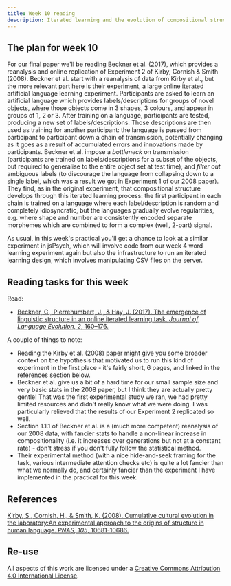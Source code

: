 ```yaml
---
title: Week 10 reading
description: Iterated learning and the evolution of compositional structure
---
```


## The plan for week 10

For our final paper we'll be reading Beckner et al. (2017), which provides a reanalysis and online replication of Experiment 2 of Kirby, Cornish & Smith (2008). Beckner et al. start with a reanalysis of data from Kirby et al., but the more relevant part here is their experiment, a large online iterated artificial language learning experiment. Participants are asked to learn an artificial language which provides labels/descriptions for groups of novel objects, where those objects come in 3 shapes, 3 colours, and appear in groups of 1, 2 or 3. After training on a language, participants are tested, producing a new set of labels/descriptions. Those descriptions are then used as training for another participant: the language is passed from participant to participant down a chain of transmission, potentially changing as it goes as a result of accumulated errors and innovations made by participants. Beckner et al. impose a *bottleneck* on transmission (participants are trained on labels/descriptions for a subset of the objects, but required to generalise to the entire object set at test time), and *filter out* ambiguous labels (to discourage the language from collapsing down to a single label, which was a result we got in Experiment 1 of our 2008 paper). They find, as in the original experiment, that compositional structure develops through this iterated learning process: the first participant in each chain is trained on a language where each label/description is random and completely idiosyncratic, but the languages gradually evolve regularities, e.g. where shape and number are consistently encoded separate morphemes which are combined to form a complex (well, 2-part) signal.  

As usual, in this week's practical you'll get a chance to look at a similar experiment in jsPsych, which will involve code from our week 4 word learning experiment again but also the infrastructure to run an iterated learning design, which involves manipulating CSV files on the server.

## Reading tasks for this week

Read:
- [Beckner, C., Pierrehumbert, J., & Hay, J. (2017). The emergence of linguistic structure in an online iterated learning task. *Journal of Language Evolution, 2*, 160–176.](https://doi.org/10.1093/jole/lzx001)

A couple of things to note:
- Reading the Kirby et al. (2008) paper might give you some broader context on the hypothesis that motivated us to run this kind of experiment in the first place - it's fairly short, 6 pages, and linked in the references section below.
- Beckner et al. give us a bit of a hard time for our small sample size and very basic stats in the 2008 paper, but I think they are actually pretty gentle! That was the first experimental study we ran, we had pretty limited resources and didn't really know what we were doing. I was particularly relieved that the results of our Experiment 2 replicated so well.
- Section 1.1.1 of Beckner et al. is a (much more competent) reanalysis of our 2008 data, with fancier stats to handle a non-linear increase in compositionality (i.e. it increases over generations but not at a constant rate) - don't stress if you don't fully follow the statistical method.
- Their experimental method (with a nice hide-and-seek framing for the task, various intermediate attention checks etc) is quite a lot fancier than what we normally do, and certainly fancier than the experiment I have implemented in the practical for this week.


## References

[Kirby, S., Cornish, H., & Smith, K. (2008). Cumulative cultural evolution in the laboratory:An experimental approach to the origins of structure in human language. *PNAS, 105*, 10681-10686.](http://www.lel.ed.ac.uk/~kenny/publications/kirby_08_cumulative.pdf)

## Re-use

All aspects of this work are licensed under a [Creative Commons Attribution 4.0 International License](http://creativecommons.org/licenses/by/4.0/).

